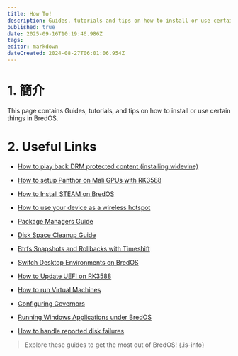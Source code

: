 ```yaml
---
title: How To!
description: Guides, tutorials and tips on how to install or use certain things in BredOS
published: true
date: 2025-09-16T10:19:46.986Z
tags:
editor: markdown
dateCreated: 2024-08-27T06:01:06.954Z
---
```


# 1. 簡介

This page contains Guides, tutorials, and tips on how to install or use certain things in BredOS.

# 2. Useful Links

- [How to play back DRM protected content (installing widevine)](/en/how-to/widevine-watch-drm-content)

- [How to setup Panthor on Mali GPUs with RK3588](/en/how-to/how-to-setup-panthor)

- [How to Install STEAM on BredOS](/how-to/how-to-install-steam)

- [How to use your device as a wireless hotspot](/how-to/how-to-use-your-device-as-ap)

- [Package Managers Guide](/how-to/package-management)

- [Disk Space Cleanup Guide](/how-to/free-space-up)

- [Btrfs Snapshots and Rollbacks with Timeshift](/how-to/timeshift-system-snapshots-and-rollbacks-on-btrfs)

- [Switch Desktop Environments on BredOS](/how-to/switch-desktop-environments)

- [How to Update UEFI on RK3588](/how-to/update-uefi-rk3588)

- [How to run Virtual Machines](/how-to/run-vms)

- [Configuring Governors](/how-to/govctl)

- [Running Windows Applications under BredOS](/how-to/proton-run)

- [How to handle reported disk failures](/how-to/disk-failure)

> Explore these guides to get the most out of BredOS!
> {.is-info}

